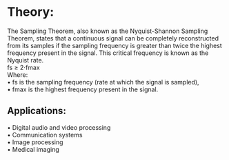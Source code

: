# Theory: 

The Sampling Theorem, also known as the Nyquist-Shannon Sampling Theorem, states 
that a continuous signal can be completely reconstructed from its samples if the 
sampling frequency is greater than twice the highest frequency present in the signal. 
This critical frequency is known as the Nyquist rate.  
fs ≥ 2⋅fmax  
Where:  
• fs is the sampling frequency (rate at which the signal is sampled),  
• fmax is the highest frequency present in the signal.  
  
## Applications:  
• Digital audio and video processing  
• Communication systems  
• Image processing  
• Medical imaging 
